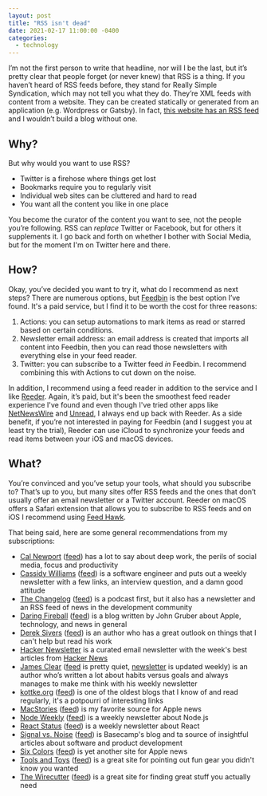```yaml
---
layout: post
title: "RSS isn't dead"
date: 2021-02-17 11:00:00 -0400
categories:
  - technology
---
```


I’m not the first person to write that headline, nor will I be the last, but it’s pretty clear that people forget (or never knew) that RSS is a thing. If you haven’t heard of RSS feeds before, they stand for Really Simple Syndication, which may not tell you what they do. They’re XML feeds with content from a website. They can be created statically or generated from an application (e.g. Wordpress or Gatsby). In fact, [this website has an RSS feed](https://www.wesbaker.com/rss.xml) and I wouldn’t build a blog without one.

## Why?

But why would you want to use RSS?

- Twitter is a firehose where things get lost
- Bookmarks require you to regularly visit
- Individual web sites can be cluttered and hard to read
- You want all the content you like in one place

You become the curator of the content you want to see, not the people you’re following. RSS can _replace_ Twitter or Facebook, but for others it supplements it. I go back and forth on whether I bother with Social Media, but for the moment I'm on Twitter here and there.

## How?

Okay, you’ve decided you want to try it, what do I recommend as next steps? There are numerous options, but [Feedbin](https://feedbin.com) is the best option I’ve found. It's a paid service, but I find it to be worth the cost for three reasons:

1. Actions: you can setup automations to mark items as read or starred based on certain conditions.
2. Newsletter email address: an email address is created that imports all content into Feedbin, then you can read those newsletters with everything else in your feed reader.
3. Twitter: you can subscribe to a Twitter feed _in_ Feedbin. I recommend combining this with Actions to cut down on the noise.

In addition, I recommend using a feed reader in addition to the service and I like [Reeder](https://reederapp.com). Again, it’s paid, but it's been the smoothest feed reader experience I've found and even though I've tried other apps like [NetNewsWire](http://ranchero.com/netnewswire/) and [Unread](https://www.goldenhillsoftware.com/unread/), I always end up back with Reeder. As a side benefit, if you’re not interested in paying for Feedbin (and I suggest you at least try the trial), Reeder can use iCloud to synchronize your feeds and read items between your iOS and macOS devices.

## What?

You’re convinced and you’ve setup your tools, what should you subscribe to? That’s up to you, but many sites offer RSS feeds and the ones that don’t usually offer an email newsletter or a Twitter account. Reeder on macOS offers a Safari extension that allows you to subscribe to RSS feeds and on iOS I recommend using [Feed Hawk](https://www.goldenhillsoftware.com/feed-hawk/).

That being said, here are some general recommendations from my subscriptions:

- [Cal Newport](https://www.calnewport.com/) ([feed](https://feeds.feedburner.com/StudyHacks)) has a lot to say about deep work, the perils of social media, focus and productivity
- [Cassidy Williams](https://cassidoo.co) ([feed](https://buttondown.email/cassidoo/rss)) is a software engineer and puts out a weekly newsletter with a few links, an interview question, and a damn good attitude
- [The Changelog](https://changelog.com) ([feed](https://changelog.com/feed)) is a podcast first, but it also has a newsletter and an RSS feed of news in the development community
- [Daring Fireball](https://daringfireball.net/) ([feed](https://daringfireball.net/feeds/json)) is a blog written by John Gruber about Apple, technology, and news in general
- [Derek Sivers](http://sivers.org/) ([feed](http://sivers.org/en.atom)) is an author who has a great outlook on things that I can't help but read his work
- [Hacker Newsletter](https://hackernewsletter.com) is a curated email newsletter with the week's best articles from [Hacker News](https://news.ycombinator.com)
- [James Clear](https://jamesclear.com/) ([feed](https://jamesclear.com/feed) is pretty quiet, [newsletter](https://jamesclear.com/3-2-1/refer?rh_ref=e5770ad7) is updated weekly) is an author who’s written a lot about habits versus goals and always manages to make me think with his weekly newsletter
- [kottke.org](http://kottke.org/) ([feed](http://feeds.kottke.org/json)) is one of the oldest blogs that I know of and read regularly, it's a potpourri of interesting links
- [MacStories](https://www.macstories.net/) ([feed](https://www.macstories.net/feed/)) is my favorite source for Apple news
- [Node Weekly](https://nodeweekly.com/) ([feed](https://nodeweekly.com/rss/1dj54870)) is a weekly newsletter about Node.js
- [React Status](https://react.statuscode.com/) ([feed](https://react.statuscode.com/rss/)) is a weekly newsletter about React
- [Signal vs. Noise](https://m.signalvnoise.com/) ([feed](https://m.signalvnoise.com/feed/)) is Basecamp's blog and ta source of insightful articles about software and product development
- [Six Colors](https://sixcolors.com/) ([feed](https://feedpress.me/sixcolors)) is yet another site for Apple news
- [Tools and Toys](http://toolsandtoys.net/) ([feed](http://toolsandtoys.net/feed/)) is a great site for pointing out fun gear you didn't know you wanted
- [The Wirecutter](https://www.nytimes.com/wirecutter) ([feed](https://www.nytimes.com/wirecutter/feed/)) is a great site for finding great stuff you actually need
